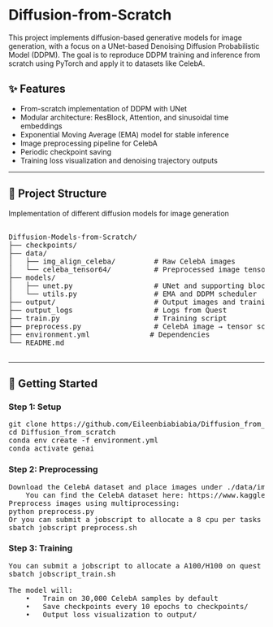 # Diffusion-from-Scratch

This project implements diffusion-based generative models for image generation, with a focus on a UNet-based Denoising Diffusion Probabilistic Model (DDPM). The goal is to reproduce DDPM training and inference from scratch using PyTorch and apply it to datasets like CelebA.

## ✨ Features

- From-scratch implementation of DDPM with UNet
- Modular architecture: ResBlock, Attention, and sinusoidal time embeddings
- Exponential Moving Average (EMA) model for stable inference
- Image preprocessing pipeline for CelebA
- Periodic checkpoint saving
- Training loss visualization and denoising trajectory outputs

---


## 📁 Project Structure
Implementation of different diffusion models for image generation 
<pre>

Diffusion-Models-from-Scratch/
├── checkpoints/
├── data/
│   ├── img_align_celeba/         # Raw CelebA images
│   └── celeba_tensor64/          # Preprocessed image tensors
├── models/
│   ├── unet.py                   # UNet and supporting blocks
│   └── utils.py                  # EMA and DDPM scheduler
├── output/                       # Output images and training loss
├── output_logs                   # Logs from Quest
├── train.py                      # Training script
├── preprocess.py                 # CelebA image → tensor script
├── environment.yml              # Dependencies
└── README.md

</pre>
---

## 🚀 Getting Started

### Step 1: Setup
<pre>
git clone https://github.com/Eileenbiabiabia/Diffusion_from_scratch.git
cd Diffusion_from_scratch
conda env create -f environment.yml
conda activate genai
</pre>
### Step 2: Preprocessing
<pre>
Download the CelebA dataset and place images under ./data/img_align_celeba/
    You can find the CelebA dataset here: https://www.kaggle.com/datasets/jessicali9530/celeba-dataset
Preprocess images using multiprocessing: 
python preprocess.py
Or you can submit a jobscript to allocate a 8 cpu per tasks on quest to train. 
sbatch jobscript_preprocess.sh
</pre>

### Step 3: Training
<pre>
You can submit a jobscript to allocate a A100/H100 on quest to train. 
sbatch jobscript_train.sh

The model will:
	•	Train on 30,000 CelebA samples by default
	•	Save checkpoints every 10 epochs to checkpoints/
	•	Output loss visualization to output/
</pre>
